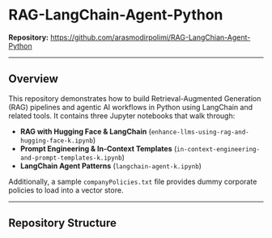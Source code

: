 # RAG-LangChain-Agent-Python

**Repository:** https://github.com/arasmodirpolimi/RAG-LangChian-Agent-Python 

---

## Overview

This repository demonstrates how to build Retrieval-Augmented Generation (RAG) pipelines and agentic AI workflows in Python using LangChain and related tools. It contains three Jupyter notebooks that walk through:

- **RAG with Hugging Face & LangChain** (`enhance-llms-using-rag-and-hugging-face-k.ipynb`)  
- **Prompt Engineering & In-Context Templates** (`in-context-engineering-and-prompt-templates-k.ipynb`)  
- **LangChain Agent Patterns** (`langchain-agent-k.ipynb`)  

Additionally, a sample `companyPolicies.txt` file provides dummy corporate policies to load into a vector store.

---

## Repository Structure

